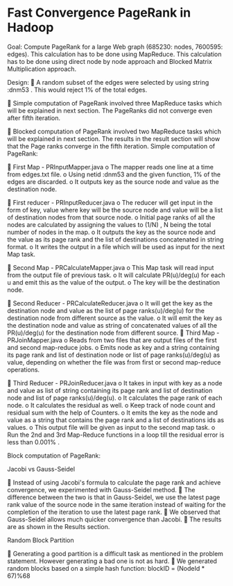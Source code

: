 Fast Convergence PageRank in Hadoop
===============
Goal: Compute PageRank for a large Web graph (685230: nodes, 7600595: edges). This calculation has to be done using MapReduce.  This calculation has to be done using direct node by node approach and Blocked Matrix Multiplication approach. 

Design:
	A random subset of the edges were selected by using  string :dnm53 . This would reject 1% of the total edges.

	 Simple computation of PageRank involved three MapReduce tasks which will be explained in next section. The PageRanks did not converge even after fifth iteration.

	Blocked computation of PageRank involved two MapReduce tasks which will be explained in next section. The results in the result section will show that the Page ranks converge in the fifth iteration.
Simple computation of PageRank:

	First Map - PRInputMapper.java
o	The mapper reads one line at a time from edges.txt file.
o	Using netid :dnm53 and the given function, 1% of the edges are discarded.
o	It outputs key as the source node and value as the destination node.

	First reducer - PRInputReducer.java
o	The reducer will get input in the form of key, value where key will be the source node and value will be a list of destination nodes from that source node.
o	Initial page ranks of all the nodes are calculated by assigning the values to (1/N) , N being the total number of nodes in the map.
o	It outputs the key as the source node and the value as its page rank and the list of destinations concatenated in string format.
o	It writes the output in a file which will be used as input for the next Map task.

	Second Map - PRCalculateMapper.java
o	This Map task will read input from the output file of previous task.
o	It will calculate PR(u)/deg(u) for each u and emit this as the value of the output.
o	The key will be the destination node.

	Second Reducer - PRCalculateReducer.java
o	It will get the key as the destination node and value as the list of page ranks(u)/deg(u)  for the destination node from different source as the value.
o	It will emit the key as the destination node and value as string of concatenated values of all the PR(u)/deg(u) for the destination node from different source.
	Third Map - PRJoinMapper.java
o	Reads from two files that are output files of the first and second map-reduce jobs.
o	Emits node as key and a string containing its page rank and list of destination node or list of page ranks(u)/deg(u) as value, depending on whether the file was from first or second map-reduce operations.

	Third Reducer - PRJoinReducer.java
o	It takes in input with key as a node and value as list of string containing its page rank and list of destination node and list of page ranks(u)/deg(u).
o	It calculates the page rank of each node.
o	It calculates the residual as well.
o	Keep track of node count and residual sum with the help of Counters.
o	It emits the key as the node and value as a string that contains the page rank and a list of destinations ids as values.
o	This output file will be given as input to the second map task.
o	Run the 2nd and 3rd Map-Reduce functions in a loop till the residual error is less than 0.001% .

Block computation of PageRank:

Jacobi vs Gauss-Seidel

	Instead of using Jacobi's formula to calculate the page rank and achieve convergence, we experimented with Gauss-Seidel method. 
	The difference between the two is that in Gauss-Seidel,  we use the latest page rank value of the source node in the same iteration instead of waiting for the completion of the iteration to use the latest page rank.
	We observed that Gauss-Seidel allows much quicker convergence than Jacobi.
	The results are as shown  in the Results section.

Random Block Partition

	Generating a good partition is a difficult task as mentioned in the problem statement. However generating a bad one is not as hard. 
	We generated random blocks based on a simple hash function:
blockID  =  (NodeId * 67)%68
